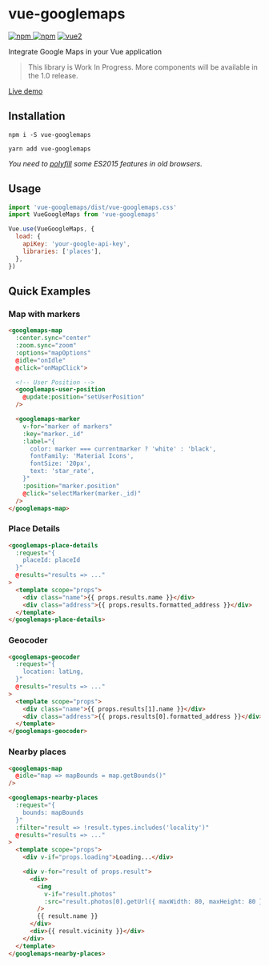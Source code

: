 # vue-googlemaps

[![npm](https://img.shields.io/npm/v/vue-googlemaps.svg) ![npm](https://img.shields.io/npm/dm/vue-googlemaps.svg)](https://www.npmjs.com/package/vue-googlemaps)
[![vue2](https://img.shields.io/badge/vue-2.x-brightgreen.svg)](https://vuejs.org/)

Integrate Google Maps in your Vue application

> This library is Work In Progress.
> More components will be available in the 1.0 release.

[Live demo](https://akryum.github.io/vue-googlemaps/)

## Installation

```
npm i -S vue-googlemaps
```

```
yarn add vue-googlemaps
```

*You need to [polyfill](https://babeljs.io/docs/usage/polyfill/) some ES2015 features in old browsers.*

## Usage

```js
import 'vue-googlemaps/dist/vue-googlemaps.css'
import VueGoogleMaps from 'vue-googlemaps'

Vue.use(VueGoogleMaps, {
  load: {
    apiKey: 'your-google-api-key',
    libraries: ['places'],
  },
})
```

## Quick Examples

### Map with markers

```html
<googlemaps-map
  :center.sync="center"
  :zoom.sync="zoom"
  :options="mapOptions"
  @idle="onIdle"
  @click="onMapClick">

  <!-- User Position -->
  <googlemaps-user-position
    @update:position="setUserPosition"
  />

  <googlemaps-marker
    v-for="marker of markers"
    :key="marker._id"
    :label="{
      color: marker === currentmarker ? 'white' : 'black',
      fontFamily: 'Material Icons',
      fontSize: '20px',
      text: 'star_rate',
    }"
    :position="marker.position"
    @click="selectMarker(marker._id)"
  />
</googlemaps-map>
```

### Place Details

```html
<googlemaps-place-details
  :request="{
    placeId: placeId
  }"
  @results="results => ..."
>
  <template scope="props">
    <div class="name">{{ props.results.name }}</div>
    <div class="address">{{ props.results.formatted_address }}</div>
  </template>
</googlemaps-place-details>
```

### Geocoder

```html
<googlemaps-geocoder
  :request="{
    location: latLng,
  }"
  @results="results => ..."
>
  <template scope="props">
    <div class="name">{{ props.results[1].name }}</div>
    <div class="address">{{ props.results[0].formatted_address }}</div>
  </template>
</googlemaps-geocoder>
```

### Nearby places

```html
<googlemaps-map
  @idle="map => mapBounds = map.getBounds()"
/>

<googlemaps-nearby-places
  :request="{
    bounds: mapBounds	
  }"
  :filter="result => !result.types.includes('locality')"
  @results="results => ..."
>
  <template scope="props">
    <div v-if="props.loading">Loading...</div>

    <div v-for="result of props.result">
      <div>
        <img
          v-if="result.photos"
          :src="result.photos[0].getUrl({ maxWidth: 80, maxHeight: 80 })"
        />
        {{ result.name }}
      </div>
      <div>{{ result.vicinity }}</div>
    </div>
  </template>
</googlemaps-nearby-places>
```
